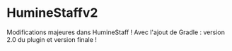 # HumineStaffv2
Modifications majeures dans HumineStaff ! Avec l'ajout de Gradle : version 2.0 du plugin et version finale !
